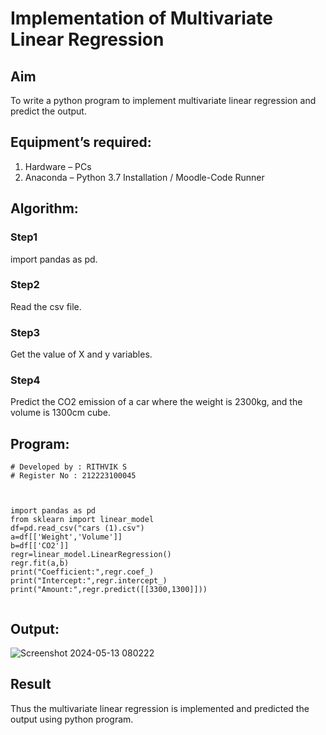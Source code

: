 # Implementation of Multivariate Linear Regression
## Aim
To write a python program to implement multivariate linear regression and predict the output.
## Equipment’s required:
1.	Hardware – PCs
2.	Anaconda – Python 3.7 Installation / Moodle-Code Runner
## Algorithm:
### Step1
import pandas as pd.

### Step2
Read the csv file.
### Step3
Get the value of X and y variables.

### Step4
Predict the CO2 emission of a car where the weight is 2300kg, and the volume is 1300cm cube.

## Program:
```
# Developed by : RITHVIK S
# Register No : 212223100045



import pandas as pd
from sklearn import linear_model
df=pd.read_csv("cars (1).csv")
a=df[['Weight','Volume']]
b=df[['CO2']]
regr=linear_model.LinearRegression()
regr.fit(a,b)
print("Coefficient:",regr.coef_)
print("Intercept:",regr.intercept_)
print("Amount:",regr.predict([[3300,1300]]))


```
## Output:
![Screenshot 2024-05-13 080222](https://github.com/Rithviknathan/Multivariate-Linear-Regression/assets/148410509/9f4e5450-9d27-4f9a-8df5-b7749172c16d)


## Result
Thus the multivariate linear regression is implemented and predicted the output using python program.
